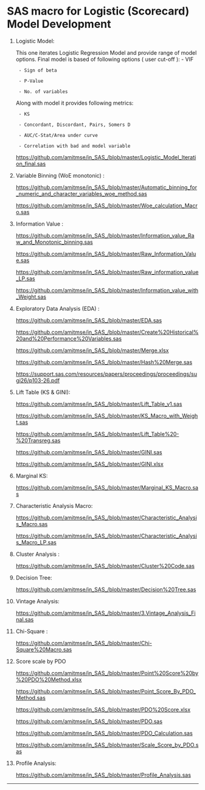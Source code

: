 # SAS macro for Logistic (Scorecard) Model Development

1. Logistic Model: 
	
 	This one iterates Logistic Regression Model and provide range of model options.
   	Final model is based of following options ( user cut-off ):
	   	- VIF
   
	   	- Sign of beta
   	
	   	- P-Value
   	
	   	- No. of variables
   
	Along with model it provides following metrics:

		- KS
   	   
		- Concordant, Discordant, Pairs, Somers D
   
		- AUC/C-Stat/Area under curve
   
		- Correlation with bad and model variable
   
   	https://github.com/amitmse/in_SAS_/blob/master/Logistic_Model_Iteration_final.sas

1. Variable Binning (WoE monotonic) :

      https://github.com/amitmse/in_SAS_/blob/master/Automatic_binning_for_numeric_and_character_variables_woe_method.sas
   
      https://github.com/amitmse/in_SAS_/blob/master/Woe_calculation_Macro.sas
   
2. Information Value :    

      https://github.com/amitmse/in_SAS_/blob/master/Information_value_Raw_and_Monotonic_binning.sas
   
      https://github.com/amitmse/in_SAS_/blob/master/Raw_Information_Value.sas
   
      https://github.com/amitmse/in_SAS_/blob/master/Raw_information_value_LP.sas
   
      https://github.com/amitmse/in_SAS_/blob/master/Information_value_with_Weight.sas
      
3. Exploratory Data Analysis (EDA) : 
      
      https://github.com/amitmse/in_SAS_/blob/master/EDA.sas
   
      https://github.com/amitmse/in_SAS_/blob/master/Create%20Historical%20and%20Performance%20Variables.sas
   
      https://github.com/amitmse/in_SAS_/blob/master/Merge.xlsx
   
      https://github.com/amitmse/in_SAS_/blob/master/Hash%20Merge.sas
   
      https://support.sas.com/resources/papers/proceedings/proceedings/sugi26/p103-26.pdf

4. Lift Table (KS & GINI):

      https://github.com/amitmse/in_SAS_/blob/master/Lift_Table_v1.sas
   
      https://github.com/amitmse/in_SAS_/blob/master/KS_Macro_with_Weight.sas
   
      https://github.com/amitmse/in_SAS_/blob/master/Lift_Table%20-%20Transreg.sas
   
      https://github.com/amitmse/in_SAS_/blob/master/GINI.sas
   
      https://github.com/amitmse/in_SAS_/blob/master/GINI.xlsx

5. Marginal KS:

      https://github.com/amitmse/in_SAS_/blob/master/Marginal_KS_Macro.sas

6. Characteristic Analysis Macro:

      https://github.com/amitmse/in_SAS_/blob/master/Characteristic_Analysis_Macro.sas
    
      https://github.com/amitmse/in_SAS_/blob/master/Characteristic_Analysis_Macro_LP.sas

7. Cluster Analysis : 

      https://github.com/amitmse/in_SAS_/blob/master/Cluster%20Code.sas

8. Decision Tree:

      https://github.com/amitmse/in_SAS_/blob/master/Decision%20Tree.sas

9. Vintage Analysis:

      https://github.com/amitmse/in_SAS_/blob/master/3.Vintage_Analysis_Final.sas

10. Chi-Square :

      https://github.com/amitmse/in_SAS_/blob/master/Chi-Square%20Macro.sas

11. Score scale by PDO

      https://github.com/amitmse/in_SAS_/blob/master/Point%20Score%20by%20PDO%20Method.xlsx
    
      https://github.com/amitmse/in_SAS_/blob/master/Point_Score_By_PDO_Method.sas
    
      https://github.com/amitmse/in_SAS_/blob/master/PDO%20Score.xlsx
    
      https://github.com/amitmse/in_SAS_/blob/master/PDO.sas
    
      https://github.com/amitmse/in_SAS_/blob/master/PDO_Calculation.sas
    
      https://github.com/amitmse/in_SAS_/blob/master/Scale_Score_by_PDO.sas
      
12. Profile Analysis:

      https://github.com/amitmse/in_SAS_/blob/master/Profile_Analysis.sas

***************************************************************************************************************
